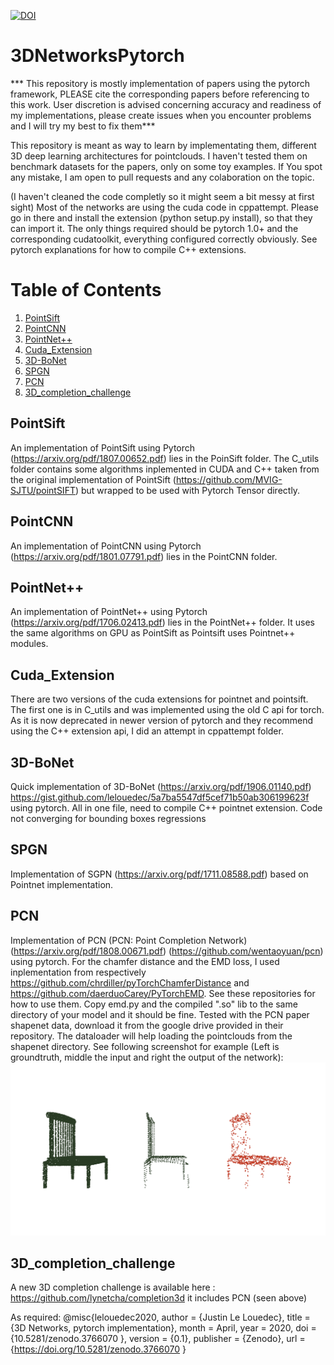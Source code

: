 

[![DOI](https://zenodo.org/badge/160660348.svg)](https://zenodo.org/badge/latestdoi/160660348)

# 3DNetworksPytorch

*** This repository is mostly implementation of papers using the pytorch framework, PLEASE cite the corresponding papers before referencing to this work. User discretion is advised concerning accuracy and readiness of my implementations, please create issues when you encounter problems and I will try my best to fix them***


This repository is meant as way to learn by implementating them, different 3D deep learning architectures for pointclouds. I haven't tested them on benchmark datasets for the papers, only on some toy examples. If You spot any mistake, I am open to pull requests and any colaboration on the topic.

(I haven't cleaned the code completly so it might seem a bit messy at first sight)
Most of the networks are using the cuda code in cppattempt. Please go in there and install the extension (python setup.py install), so that they can import it.
The only things required should be pytorch 1.0+ and the corresponding cudatoolkit, everything configured correctly obviously. See pytorch explanations for how to compile C++ extensions.

# Table of Contents
1. [PointSift](#PointSift)
2. [PointCNN](#PointCNN)
3. [PointNet++](#PointNet++)
4. [Cuda_Extension](#Cuda_Extension)
5. [3D-BoNet](#3D-BoNet)
6. [SPGN](#SPGN)
7. [PCN](#PCN)
8. [3D_completion_challenge](#3D_completion_challenge)




## PointSift
An implementation of PointSift using Pytorch (https://arxiv.org/pdf/1807.00652.pdf) lies in the PoinSift folder.
The C_utils folder contains some algorithms inplemented in CUDA and C++ taken from the original implementation of PointSift (https://github.com/MVIG-SJTU/pointSIFT) but wrapped to be used with Pytorch Tensor directly.

## PointCNN
An implementation of PointCNN using Pytorch (https://arxiv.org/pdf/1801.07791.pdf) lies in the PointCNN folder.

## PointNet++
An implementation of PointNet++ using Pytorch (https://arxiv.org/pdf/1706.02413.pdf) lies in the PointNet++ folder.
It uses the same algorithms on GPU as PointSift as Pointsift uses Pointnet++ modules.


## Cuda_Extension
There are two versions of the cuda extensions for pointnet and pointsift. The first one is in C_utils and was implemented using the old C api for torch. As it is now deprecated in newer version of pytorch and they recommend using the C++ extension api, I did an attempt in cppattempt folder.

## 3D-BoNet

Quick implementation of 3D-BoNet (https://arxiv.org/pdf/1906.01140.pdf) https://gist.github.com/lelouedec/5a7ba5547df5cef71b50ab306199623f using pytorch. All in one file, need to compile C++ pointnet extension. Code not converging for bounding boxes regressions

## SPGN

Implementation of SGPN (https://arxiv.org/pdf/1711.08588.pdf) based on Pointnet implementation.


## PCN
Implementation of PCN (PCN: Point Completion Network) (https://arxiv.org/pdf/1808.00671.pdf) (https://github.com/wentaoyuan/pcn) using pytorch. For the chamfer distance and the EMD loss, I used inplementation from respectively https://github.com/chrdiller/pyTorchChamferDistance and https://github.com/daerduoCarey/PyTorchEMD. See these repositories for how to use them. Copy emd.py and the compiled ".so" lib to the same directory of your model and it should be fine. 
Tested with the PCN paper shapenet data, download it from the google drive provided in their repository. The dataloader will help loading the pointclouds from the shapenet directory. See following screenshot for example (Left is groundtruth, middle the input and right the output of the network): 
![Example for pcn](./PCN/example.png)


## 3D_completion_challenge
A new 3D completion challenge is available here : https://github.com/lynetcha/completion3d it includes PCN (seen above)




As required:
@misc{lelouedec2020,
    author       = {Justin Le Louedec},
    title        = {3D Networks, pytorch implementation},
    month        = April,
    year         = 2020,
    doi          = {10.5281/zenodo.3766070 },
    version      = {0.1},
    publisher    = {Zenodo},
    url          = {https://doi.org/10.5281/zenodo.3766070 
    }
